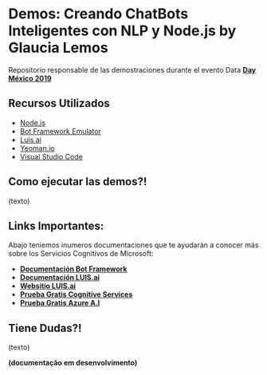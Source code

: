 # Demos: Creando ChatBots Inteligentes con NLP y Node.js by Glaucia Lemos

Repositorio responsable de las demostraciones durante el evento Data **[Day México 2019](https://sg.com.mx/dataday/)**

## Recursos Utilizados

- [Node.js](https://nodejs.org/en/)
- [Bot Framework Emulator](https://github.com/Microsoft/BotFramework-Emulator/releases)
- [Luis.ai](https://luis.ai/home)
- [Yeoman.io](https://yeoman.io/)
- [Visual Studio Code](https://code.visualstudio.com/)

## Como ejecutar las demos?!

(texto)

## Links Importantes:

Abajo teniemos inumeros documentaciones que te ayudarán a conocer más sobre los Servicios Cognitivos de Microsoft:

- **[Documentación Bot Framework](https://aka.ms/documentacion-bot-framework)**
- **[Documentación LUIS.ai](https://aka.ms/documentacion-luis-ai )**
- **[Websitio LUIS.ai](https://luis.ai/home)**
- **[Prueba Gratis Cognitive Services](https://aka.ms/prueba-gratis-cognitive-services)**
- **[Prueba Gratis Azure A.I](https://aka.ms/prueba-gratis-azure-ai )**

## Tiene Dudas?! 

(texto)

**(documentação em desenvolvimento)**
